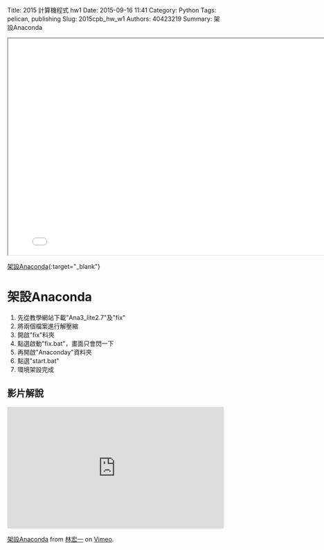 Title: 2015 計算機程式 hw1
Date: 2015-09-16 11:41
Category: Python
Tags: pelican, publishing
Slug: 2015cpb_hw_w1
Authors: 40423219
Summary: 架設Anaconda
<iframe src="40423219_cp_w1_p.html" width="800" height="500"></iframe>

[架設Anaconda](40423219_cp_w1_p.html){:target="_blank"}

架設Anaconda
============

   1. 先從教學網站下載"Ana3_lite2.7"及"fix"
   2. 將兩個檔案進行解壓縮
   3. 開啟"fix"料夾
   4. 點選啟動"fix.bat"，畫面只會閃一下
   5. 再開啟"Anaconday"資料夾
   6. 點選"start.bat"
   7. 環境架設完成
  
影片解說
------------
<iframe src="https://player.vimeo.com/video/151886839" width="500" height="281" frameborder="0" webkitallowfullscreen mozallowfullscreen allowfullscreen></iframe> <p><a href="https://vimeo.com/151886839">架設Anaconda</a> from <a href="https://vimeo.com/user47671379">林宏一</a> on <a href="https://vimeo.com">Vimeo</a>.</p>